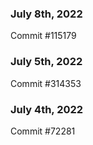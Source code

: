 ### July 8th, 2022

Commit #115179

### July 5th, 2022

Commit #314353


### July 4th, 2022

Commit #72281
